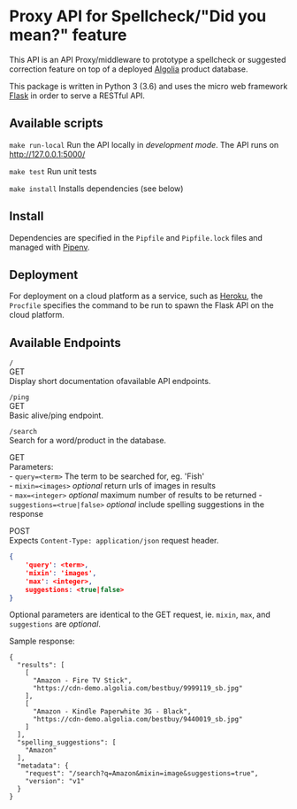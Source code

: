 # Proxy API for Spellcheck/"Did you mean?" feature

This API is an API Proxy/middleware to prototype a spellcheck or suggested correction feature on top of a deployed [Algolia](https://www.algolia.com) product database.

This package is written in Python 3 (3.6) and uses the micro web framework [Flask](http://flask.pocoo.org/) in order to serve a RESTful API.

## Available scripts

`make run-local` Run the API locally in _development mode_.  The API runs on http://127.0.0.1:5000/

`make test` Run unit tests

`make install` Installs dependencies (see below)

## Install

Dependencies are specified in the `Pipfile` and `Pipfile.lock` files and managed with [Pipenv](https://pipenv.readthedocs.io/en/latest/).

## Deployment

For deployment on a cloud platform as a service, such as [Heroku](www.heroku.com), the `Procfile` specifies the command to be run to spawn the Flask API on the cloud platform.

## Available Endpoints

`/`  
GET  
Display short documentation ofavailable API endpoints.

`/ping`  
GET  
Basic alive/ping endpoint.

`/search`  
Search for a word/product in the database.

GET  
    Parameters:  
    - `query=<term>` The term to be searched for, eg. 'Fish'  
    - `mixin=<images>` _optional_ return urls of images in results  
    - `max=<integer>` _optional_ maximum number of results to be returned
    - `suggestions=<true|false>` _optional_ include spelling suggestions in the response  


POST  
    Expects `Content-Type: application/json` request header.
```json
{
    'query': <term>,
    'mixin': 'images',
    'max': <integer>,
    suggestions: <true|false>
}
```
Optional parameters are identical to the GET request, ie. `mixin`, `max`, and `suggestions` are _optional_.

Sample response:

```
{
  "results": [
    [
      "Amazon - Fire TV Stick",
      "https://cdn-demo.algolia.com/bestbuy/9999119_sb.jpg"
    ],
    [
      "Amazon - Kindle Paperwhite 3G - Black",
      "https://cdn-demo.algolia.com/bestbuy/9440019_sb.jpg"
    ]
  ],
  "spelling_suggestions": [
    "Amazon"
  ],
  "metadata": {
    "request": "/search?q=Amazon&mixin=image&suggestions=true",
    "version": "v1"
  }
}
